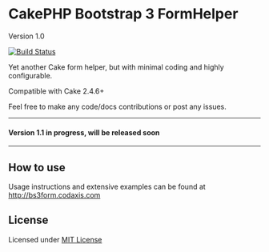 CakePHP Bootstrap 3 FormHelper
=============================

Version 1.0

[![Build Status](https://travis-ci.org/Codaxis/cakephp-bootstrap3-helpers.svg?branch=master)](https://travis-ci.org/Codaxis/bootstrap3-helpers)

Yet another Cake form helper, but with minimal coding and highly configurable.

Compatible with Cake 2.4.6+

Feel free to make any code/docs contributions or post any issues.

---
#### Version 1.1 in progress, will be released soon
---

## How to use

Usage instructions and extensive examples can be found at http://bs3form.codaxis.com

## License

Licensed under [MIT License](http://www.opensource.org/licenses/mit-license.php)
